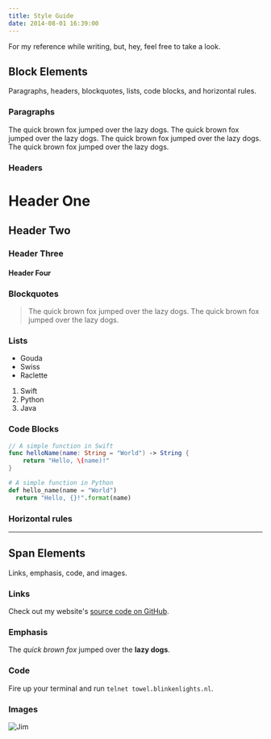 ```yaml
---
title: Style Guide
date: 2014-08-01 16:39:00
---
```


For my reference while writing, but, hey, feel free to take a look.

## Block Elements

Paragraphs, headers, blockquotes, lists, code blocks, and horizontal rules.

### Paragraphs

The quick brown fox jumped over the lazy dogs. The quick brown fox jumped over the lazy dogs. The quick brown fox jumped over the lazy dogs. The quick brown fox jumped over the lazy dogs.

### Headers

# Header One

## Header Two

### Header Three

#### Header Four

### Blockquotes

> The quick brown fox jumped over the lazy dogs. The quick brown fox jumped over the lazy dogs.

### Lists

* Gouda
* Swiss
* Raclette

1. Swift
2. Python
3. Java

### Code Blocks

``` swift
// A simple function in Swift
func helloName(name: String = "World") -> String {
	return "Hello, \(name)!"
}
```

``` python
# A simple function in Python
def hello_name(name = "World")
  return "Hello, {}!".format(name)
```

### Horizontal rules

---

## Span Elements

Links, emphasis, code, and images.

### Links

Check out my website's [source code on GitHub](https://github.com/tmm/tmm.github.io/).

### Emphasis

The *quick brown fox* jumped over the **lazy dogs**.

### Code

Fire up your terminal and run `telnet towel.blinkenlights.nl`.

### Images

![Jim](/img/jim.gif)